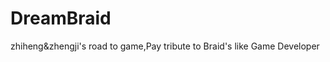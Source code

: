 DreamBraid
==========

zhiheng&amp;zhengji's  road to game,Pay tribute to Braid's like Game Developer
